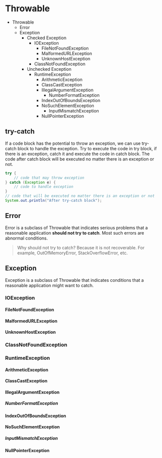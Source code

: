 # Throwable
- Throwable
  - Error
  - Exception
    - Checked Exception
      - IOException
        - FileNotFoundException
        - MalformedURLException
        - UnknownHostException
      - ClassNotFoundException
    - Unchecked Exception
      - RuntimeException
        - ArithmeticException
        - ClassCastException
        - IllegalArgumentException
          - NumberFormatException
        - IndexOutOfBoundsException
        - NoSuchElementException
          - InputMismatchException
        - NullPointerException

## try-catch
If a code block has the potential to throw an exception, we can use try-catch block to handle the exception.
Try to execute the code in try block, if there is an exception, catch it and execute the code in catch block.
The code after catch block will be executed no matter there is an exception or not.

```java
try {
    // code that may throw exception
} catch (Exception e) {
    // code to handle exception
} 
// code that will be executed no matter there is an exception or not
System.out.println("After try-catch block");
```

## Error
Error is a subclass of Throwable that indicates serious problems that a reasonable application **should not try to catch**. Most such errors are abnormal conditions.
> Why should not try to catch? Because it is not recoverable. For example, OutOfMemoryError, StackOverflowError, etc.

## Exception
Exception is a subclass of Throwable that indicates conditions that a reasonable application might want to catch.

### IOException
#### FileNotFoundException

#### MalformedURLException

#### UnknownHostException

### ClassNotFoundException

### RuntimeException
#### ArithmeticException

#### ClassCastException

#### IllegalArgumentException
##### NumberFormatException

#### IndexOutOfBoundsException

#### NoSuchElementException
##### InputMismatchException

#### NullPointerException
